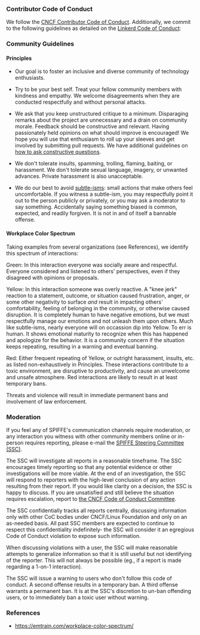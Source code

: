 ### Contributor Code of Conduct

We follow the [CNCF Contributor Code of Conduct](https://github.com/cncf/foundation/blob/master/code-of-conduct.md). Additionally, we commit to the following guidelines as detailed on the [Linkerd Code of Conduct](https://github.com/linkerd/linkerd/wiki/Linkerd-code-of-conduct):

### Community Guidelines

#### Principles

- Our goal is to foster an inclusive and diverse community of technology enthusiasts.

- Try to be your best self. Treat your fellow community members with kindness and empathy. We welcome disagreements when they are conducted respectfully and without personal attacks.

- We ask that you keep unstructured critique to a minimum. Disparaging remarks about the project are unnecessary and a drain on community morale. Feedback should be constructive and relevant. Having passionately held opinions on what should improve is encouraged! We hope you will use that enthusiasm to roll up your sleeves and get involved by submitting pull requests. We have additional guidelines on [how to ask constructive questions](https://github.com/linkerd/linkerd/wiki/How-To-Ask-Questions-in-Slack).

- We don't tolerate insults, spamming, trolling, flaming, baiting, or harassment. We don't tolerate sexual language, imagery, or unwanted advances. Private harassment is also unacceptable.

- We do our best to avoid [subtle-isms](https://www.recurse.com/manual#sub-sec-social-rules): small actions that make others feel uncomfortable. If you witness a subtle-ism, you may respectfully point it out to the person publicly or privately, or you may ask a moderator to say something. Accidentally saying something biased is common, expected, and readily forgiven. It is not in and of itself a bannable offense.

#### Workplace Color Spectrum

Taking examples from several organizations (see References), we identify this spectrum of interactions:

Green:
In this interaction everyone was socially aware and respectful. Everyone considered and listened to others' perspectives, even if they disagreed with opinions or proposals.

Yellow:
In this interaction someone was overly reactive. A "knee jerk" reaction to a statement, outcome, or situation caused frustration, anger, or some other negativity to surface *and* result in impacting others' comfortability, feeling of belonging in the community, or otherwise caused disruption. It is completely human to have negative emotions, but we must respectfully manage our emotions and not unleash them upon others.
Much like subtle-isms, nearly everyone will on occassion dip into Yellow. To err is human. It shows emotional maturity to recognize when this has happened and apologize for the behavior. It is a community concern if the situation keeps repeating, resulting in a warning and eventual banning.

Red:
Either frequent repeating of Yellow, or outright harassment, insults, etc. as listed non-exhaustively in Principles.
These interactions contribute to a toxic environment, are disruptive to productivity, and cause an unwelcome and unsafe atmosphere.
Red interactions are likely to result in at least temporary bans.

Threats and violence will result in immediate permanent bans and involvement of law enforcement.

### Moderation

If you feel any of SPIFFE's communication channels require moderation, or any interaction you witness with other community members online or in-person requires reporting, please e-mail the [SPIFFE Steering Committee (SSC)](mailto:ssc@spiffe.io).

The SSC will investigate all reports in a reasonable timeframe.
The SSC encourages timely reporting so that any potential evidence or other investigations will be more viable.
At the end of an investigation, the SSC will respond to reporters with the high-level conclusion of any action resulting from their report. If you would like clarity on a decision, the SSC is happy to discuss. If you are unsatisfied and still believe the situation requires escalation, report to [the CNCF Code of Conduct Committee](https://www.cncf.io/conduct/committee/).

The SSC confidentially tracks all reports centrally, discussing information only with other CoC bodies under CNCF/Linux Foundation and only on an as-needed basis. All past SSC members are expected to continue to respect this confidentiality indefinitely- the SSC will consider it an egregious Code of Conduct violation to expose such information.

When discussing violations with a user, the SSC will make reasonable attempts to generalize information so that it is still useful but not identifying of the reporter. This will not always be possible (eg., if a report is made regarding a 1-on-1 interaction).

The SSC will issue a warning to users who don't follow this code of conduct. A second offense results in a temporary ban. A third offense warrants a permanent ban. It is at the SSC's discretion to un-ban offending users, or to immediately ban a toxic user without warning.

### References

- https://emtrain.com/workplace-color-spectrum/
